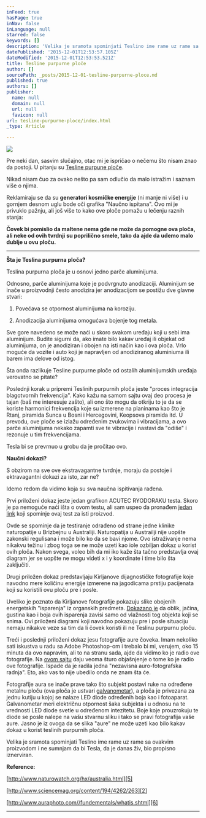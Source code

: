 ```yaml
---
inFeed: true
hasPage: true
inNav: false
inLanguage: null
starred: false
keywords: []
description: 'Velika je sramota spominjati Teslino ime rame uz rame sa ovakvim proizvodom i ne sumnjam da bi Tesla, da je danas živ, bio propisno iznerviran.'
datePublished: '2015-12-01T12:53:57.105Z'
dateModified: '2015-12-01T12:53:53.521Z'
title: Tesline purpurne ploče
author: []
sourcePath: _posts/2015-12-01-tesline-purpurne-ploce.md
published: true
authors: []
publisher:
  name: null
  domain: null
  url: null
  favicon: null
url: tesline-purpurne-ploce/index.html
_type: Article

---
```

![](https://the-grid-user-content.s3-us-west-2.amazonaws.com/6accd863-3801-4484-b2fc-1ac724d13900.jpg)

Pre neki dan, sasvim slučajno, otac mi je ispričao o nečemu što nisam znao da postoji. U pitanju su [Tesline purpune ploče][0].

Nikad nisam čuo za ovako nešto pa sam odlučio da malo istražim i saznam više o njima.

Reklamiraju se da su **generatori kosmičke energije** (ni manje ni više) i u gornjem desnom uglu bode oči grafika "Naučno ispitana". Ovo mi je privuklo pažnju, ali još više to kako ove ploče pomažu u lečenju raznih stanja:

**Čovek bi pomislio da maltene nema gde ne može da pomogne ova ploča, ali neke od ovih tvrdnji su poprilično smele, tako da ajde da uđemo malo dublje u ovu ploču.**

****

**Šta je Teslina purpurna ploča?**

Teslina purpurna ploča je u osnovi jedno parče aluminijuma.

Odnosno, parče aluminijuma koje je podvrgnuto anodizaciji. Aluminijum se inače u proizvodnji često anodizira jer anodizacijom se postižu dve glavne stvari:

1) Povećava se otpornost aluminijuma na koroziju.

2) Anodizacija aluminijuma omogućava bojenje tog metala.

Sve gore navedeno se može naći u skoro svakom uređaju koji u sebi ima aluminijum. Budite sigurni da, ako imate bilo kakav uređaj ili objekat od aluminijuma, on je anodiziran i obojen na isti način kao i ova ploča. Vrlo moguće da vozite i auto koji je napravljen od anodiziranog aluminiuma ili barem ima delove od istog.

Šta onda razlikuje Tesline purpurne ploče od ostalih aluminijumskih uređaja verovatno se pitate?

Poslednji korak u pripremi Teslinih purpurnih ploča jeste "proces integracija blagotvornih frekvencija". Kako kažu na samom sajtu ovaj deo procesa je tajan (baš me interesuje zašto), ali ono što mogu da otkriju to je da se koriste harmonici frekvencija koje su izmerene na planinama kao što je Rtanj, piramida Sunca u Bosni i Hercegovini, Keopsova piramida itd. U prevodu, ove ploče se izlažu određenim zvukovima i vibracijama, a ovo parče aluminijuma nekako zapamti sve te vibracije i nastavi da "odiše" i rezonuje u tim frekvencijama.

Tesla bi se prevrnuo u grobu da je pročitao ovo.

**Naučni dokazi?**

S obzirom na sve ove ekstravagantne tvrdnje, moraju da postoje i ektravagantni dokazi za isto, zar ne?

Idemo redom da vidimo koja su sva naučna ispitivanja rađena.

Prvi priloženi dokaz jeste jedan grafikon ACUTEC RYODORAKU testa. Skoro je pa nemoguće naći išta o ovom testu, ali sam uspeo da pronađem [jedan link][1] koji spominje ovaj test za isti proizvod.

Ovde se spominje da je testiranje odrađeno od strane jedne klinike naturopatije u Brizbejnu u Australiji. Naturopatija u Austrailji nije uopšte zakonski regulisana i može bilo ko da se bavi njome. Ovo istraživanje nema nikakvu težinu i zbog toga se ne može uzeti kao iole ozbiljan dokaz u korist ovih ploča. Nakon svega, voleo bih da mi iko kaže šta tačno predstavlja ovaj diagram jer se uopšte ne mogu videti x i y koordinate i time bilo šta zaključiti.

Drugi priložen dokaz predstavljaju Kirljanove dijagnostičke fotografije koje navodno mere količinu energije izmerene na jagodicama prstiju pacijenata koji su koristili ovu ploču pre i posle.

Uveliko je poznato da Kirljanove fotografije pokazuju slike obojenih energetskih "isparenja" iz organskih predmeta. [Dokazano je][2] da oblik, jačina, gustina kao i boja ovih isparenja zavisi samo od vlažnosti tog objekta koji se snima. Ovi priloženi diagrami koji navodno pokazuju pre i posle situaciju nemaju nikakve veze sa tim da li čovek koristi ili ne Teslinu purpurnu ploču.

Treći i poslednji priloženi dokaz jesu fotografije aure čoveka. Imam nekoliko sati iskustva u radu sa Adobe Photoshop-om i trebalo bi mi, verujem, oko 15 minuta da ovo napravim, ali to na stranu sada, ajde da vidimo ko je radio ove fotografije. Na [ovom sajtu][3] daju veoma šturo objašnjenje o tome ko je radio ove fotografije. Ispade da je radila jedna "nezavisna auro-fotografska radnja". Eto, ako vas to nije ubedilo onda ne znam šta će.

Fotografije aura se inače prave tako što subjekt postavi ruke na određene metalnu ploču (ova ploča je ustvari [galvanometar][4]), a ploča je privezana za jednu kutiju u kojoj se nalaze LED diode određenih boja kao i fotoaparat. Galvanometar meri električnu otpornost šaka subjekta i u odnosu na te vrednosti LED diode svetle u određenom intezitetu. Boje koje prouzrokuju te diode se posle nalepe na vašu stvarnu sliku i tako se pravi fotografija vaše aure. Jasno je iz ovoga da se slika "aure" ne može uzeti kao bilo kakav dokaz u korist teslinih purpurnih ploča.

Velika je sramota spominjati Teslino ime rame uz rame sa ovakvim proizvodom i ne sumnjam da bi Tesla, da je danas živ, bio propisno iznerviran.

**Reference:**

[http://www.naturowatch.org/hx/australia.html][5]

[http://www.sciencemag.org/content/194/4262/263][2]

[http://www.auraphoto.com//fundementals/whatis.shtml][6]

****

[0]: http://www.teslinapurpurnaploca.com/
[1]: http://www.zakairan.com/Teslas/EnergeticAffects.htm#.U2eqM_mSwYE
[2]: http://www.sciencemag.org/content/194/4262/263
[3]: http://www.zakairan.com/Teslas/EnergeticAffects.htm#.U2ewV_mSwYE
[4]: http://en.wikipedia.org/wiki/Galvanometer
[5]: http://www.naturowatch.org/hx/australia.html
[6]: http://www.auraphoto.com//fundementals/whatis.shtml